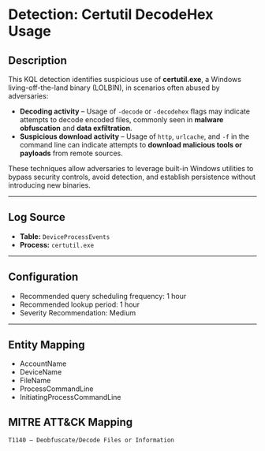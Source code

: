 # **Detection: Certutil DecodeHex Usage**

## **Description**
This KQL detection identifies suspicious use of **certutil.exe**, a Windows living-off-the-land binary (LOLBIN), in scenarios often abused by adversaries:  

- **Decoding activity** – Usage of `-decode` or `-decodehex` flags may indicate attempts to decode encoded files, commonly seen in **malware obfuscation** and **data exfiltration**.  
- **Suspicious download activity** – Usage of `http`, `urlcache`, and `-f` in the command line can indicate attempts to **download malicious tools or payloads** from remote sources.  

These techniques allow adversaries to leverage built-in Windows utilities to bypass security controls, avoid detection, and establish persistence without introducing new binaries.  

---

## **Log Source**
- **Table:** `DeviceProcessEvents`  
- **Process:** `certutil.exe`  

---
## **Configuration**

- Recommended query scheduling frequency: 1 hour
- Recommended lookup period: 1 hour
- Severity Recommendation: Medium

---
## **Entity Mapping**
- AccountName
- DeviceName
- FileName
- ProcessCommandLine
- InitiatingProcessCommandLine

## **MITRE ATT&CK Mapping**
`T1140 – Deobfuscate/Decode Files or Information`
